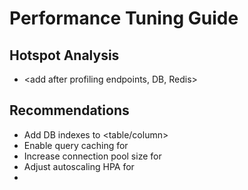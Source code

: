 # Performance Tuning Guide

## Hotspot Analysis
- <add after profiling endpoints, DB, Redis>

## Recommendations
- Add DB indexes to <table/column>
- Enable query caching for <endpoint>
- Increase connection pool size for <service>
- Adjust autoscaling HPA for <deployment>
- <add more as needed>
